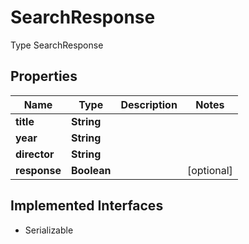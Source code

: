 

# SearchResponse

Type SearchResponse

## Properties

| Name | Type | Description | Notes |
|------------ | ------------- | ------------- | -------------|
|**title** | **String** |  |  |
|**year** | **String** |  |  |
|**director** | **String** |  |  |
|**response** | **Boolean** |  |  [optional] |


## Implemented Interfaces

* Serializable


